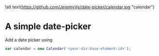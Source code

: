 !alt text(https://github.com/JeremyVe/date-picker/calendar.jpg "calendar")

# A simple date-picker

Add a date picker using

```javascript
var calendar = new Calendar('<your-div-base-element-id>');
```
